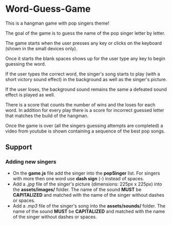 # Word-Guess-Game

This is a hangman game with pop singers theme!

The goal of the game is to guess the name of the pop singer letter by letter.

The game starts when the user presses any key or clicks on the keyboard (shown in the small devices only).

Once it starts the blank spaces shows up for the user type any key to begin guessing the word.

If the user types the correct word, the singer's song starts to play (with a short victory sound effect) in the background as well as the singer's picture.

If the user loses, the background sound remains the same a defeated sound effect is played as well.

There is a score that counts the number of wins and the loses for each word. In addition for every play there is a score for incorrect guessed letter that matches the build of the hangman.

Once the game is over (all the singers guessing attempts are completed) a video from youtube is shown containing a sequence of the best pop songs.

## Support

### Adding new singers

* On the **game.js** file add the singer into the **popSinger** list. For singers with more then one word use **dash sign** (-) instead of spaces.
* Add a *.jpg* file of the singer's picture (dimensions: 225px x 225px) into the **assets/images/** folder. The name of the sound **MUST** be **CAPITALIZED** and matched with the name of the singer without dashes or spaces.
* Add a *.mp3* file of the singer's song into the **assets/sounds/** folder. The name of the sound **MUST** be **CAPITALIZED** and matched with the name of the singer without dashes or spaces.

